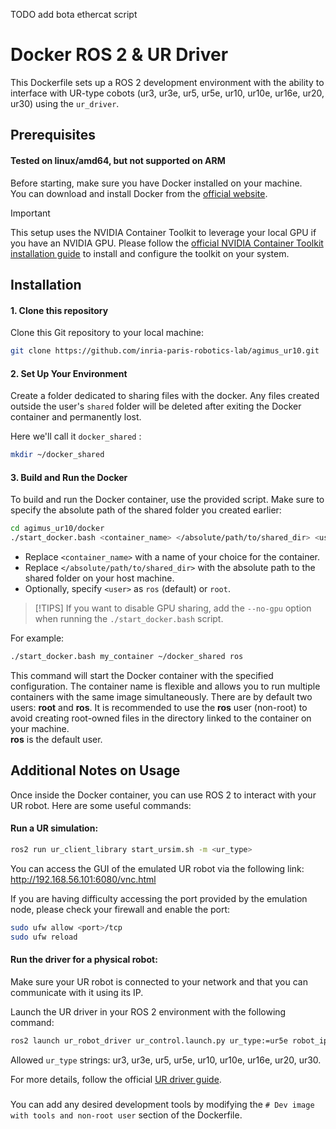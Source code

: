 TODO add bota ethercat script

# Docker ROS 2 & UR Driver

This Dockerfile sets up a ROS 2 development environment with the ability to interface with UR-type cobots (ur3, ur3e, ur5, ur5e, ur10, ur10e, ur16e, ur20, ur30) using the `ur_driver`.

## Prerequisites

#### Tested on linux/amd64, but not supported on ARM

Before starting, make sure you have Docker installed on your machine.\
You can download and install Docker from the [official website](https://docs.docker.com/engine/install/).

> [!IMPORTANT]
> This setup uses the NVIDIA Container Toolkit to leverage your local GPU if you have an NVIDIA GPU. Please follow the [official NVIDIA Container Toolkit installation guide](https://docs.nvidia.com/datacenter/cloud-native/container-toolkit/install-guide.html) to install and configure the toolkit on your system.

## Installation

#### 1. Clone this repository
Clone this Git repository to your local machine:
```bash
git clone https://github.com/inria-paris-robotics-lab/agimus_ur10.git
```

#### 2. Set Up Your Environment

Create a folder dedicated to sharing files with the docker. Any files created outside the user's `shared` folder will be deleted after exiting the Docker container and permanently lost.

Here we'll call it `docker_shared` :
```bash
mkdir ~/docker_shared
```

#### 3. Build and Run the Docker

To build and run the Docker container, use the provided script. Make sure to specify the absolute path of the shared folder you created earlier:

```bash
cd agimus_ur10/docker
./start_docker.bash <container_name> </absolute/path/to/shared_dir> <user(optional)>
```

- Replace `<container_name>` with a name of your choice for the container.
- Replace `</absolute/path/to/shared_dir>` with the absolute path to the shared folder on your host machine.
- Optionally, specify `<user>` as `ros` (default) or `root`.

> [!TIPS]
> If you want to disable GPU sharing, add the `--no-gpu` option when running the `./start_docker.bash` script.

For example:
```bash
./start_docker.bash my_container ~/docker_shared ros
```

This command will start the Docker container with the specified configuration.
The container name is flexible and allows you to run multiple containers with the same image simultaneously.
There are by default two users: **root** and **ros**. It is recommended to use the **ros** user (non-root) to avoid creating root-owned files in the directory linked to the container on your machine.\
**ros** is the default user.

## Additional Notes on Usage
Once inside the Docker container, you can use ROS 2 to interact with your UR robot. Here are some useful commands:

#### Run a UR simulation:
```bash
ros2 run ur_client_library start_ursim.sh -m <ur_type>
```
You can access the GUI of the emulated UR robot via the following link: http://192.168.56.101:6080/vnc.html

If you are having difficulty accessing the port provided by the emulation node, please check your firewall and enable the port:
```bash
sudo ufw allow <port>/tcp
sudo ufw reload
```

#### Run the driver for a physical robot:

Make sure your UR robot is connected to your network and that you can communicate with it using its IP.

Launch the UR driver in your ROS 2 environment with the following command:
```bash
ros2 launch ur_robot_driver ur_control.launch.py ur_type:=ur5e robot_ip:=192.168.56.101
```
Allowed `ur_type` strings: ur3, ur3e, ur5, ur5e, ur10, ur10e, ur16e, ur20, ur30.

For more details, follow the official [UR driver guide](https://docs.universal-robots.com/Universal_Robots_ROS2_Documentation/index.html).

###
You can add any desired development tools by modifying the `# Dev image with tools and non-root user` section of the Dockerfile.
###
